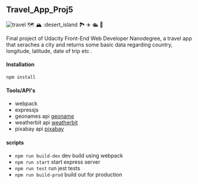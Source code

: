 ## Travel_App_Proj5

![travel](https://www.google.com/url?sa=i&url=https%3A%2F%2Fwww.shutterstock.com%2Fsearch%2Ftravel%2Bcartoon&psig=AOvVaw1liP_sWv-fkrIviXZZuwYu&ust=1605240060908000&source=images&cd=vfe&ved=0CAIQjRxqFwoTCLD3xriP_OwCFQAAAAAdAAAAABAJ)
:world_map: :mountain_snow: :desert_island :national_park: :airplane: :passenger_ship: :luggage:

Final project of Udacity Front-End Web Developer Nanodegree, a travel app that seraches a city and returns some basic data regarding country, longitude, latitude, date of trip etc .

#### Installation

```
npm install
```

#### Tools/API's

- webpack
- expressjs
- geonames api [geoname](https://www.geonames.org/)
- weatherbit api [weatherbit](https://www.weatherbit.io/api)
- pixabay api [pixabay](https://pixabay.com/)

#### scripts

- `npm run build-dev` dev build using webpack
- `npm run start` start express server
- `npm run test` run jest tests
- `npm run build-prod` build out for production
